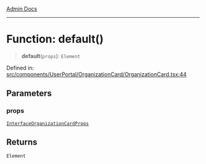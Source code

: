 [Admin Docs](/)

***

# Function: default()

> **default**(`props`): `Element`

Defined in: [src/components/UserPortal/OrganizationCard/OrganizationCard.tsx:44](https://github.com/PalisadoesFoundation/talawa-admin/blob/main/src/components/UserPortal/OrganizationCard/OrganizationCard.tsx#L44)

## Parameters

### props

[`InterfaceOrganizationCardProps`](../../../../../types/Organization/interface/interfaces/InterfaceOrganizationCardProps.md)

## Returns

`Element`
